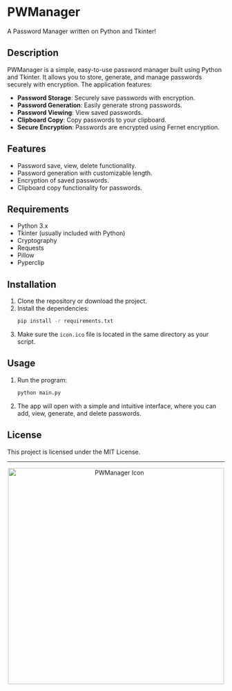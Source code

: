# PWManager
A Password Manager written on Python and Tkinter!

## Description
PWManager is a simple, easy-to-use password manager built using Python and Tkinter. It allows you to store, generate, and manage passwords securely with encryption. The application features:

- **Password Storage**: Securely save passwords with encryption.
- **Password Generation**: Easily generate strong passwords.
- **Password Viewing**: View saved passwords.
- **Clipboard Copy**: Copy passwords to your clipboard.
- **Secure Encryption**: Passwords are encrypted using Fernet encryption.

## Features
- Password save, view, delete functionality.
- Password generation with customizable length.
- Encryption of saved passwords.
- Clipboard copy functionality for passwords.
  
## Requirements
- Python 3.x
- Tkinter (usually included with Python)
- Cryptography
- Requests
- Pillow
- Pyperclip

## Installation
1. Clone the repository or download the project.
2. Install the dependencies:
    ```bash
    pip install -r requirements.txt
    ```
3. Make sure the `icon.ico` file is located in the same directory as your script.

## Usage
1. Run the program:
    ```bash
    python main.py
    ```
2. The app will open with a simple and intuitive interface, where you can add, view, generate, and delete passwords.

## License
This project is licensed under the MIT License.

---

<p align="center">
    <img src="icon.ico" alt="PWManager Icon" width="500" height="500"/>
</p>
